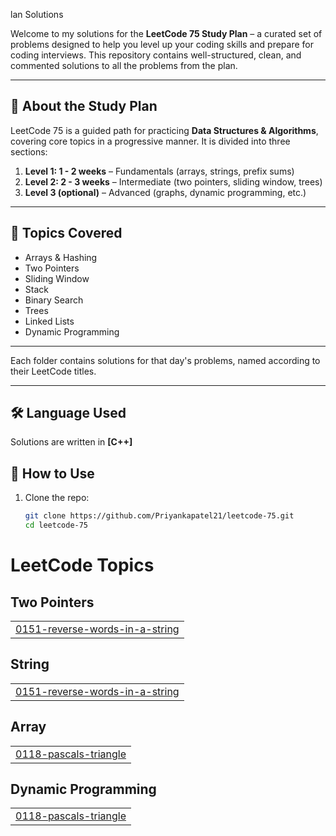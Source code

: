 lan Solutions

Welcome to my solutions for the **LeetCode 75 Study Plan** – a curated set of problems designed to help you level up your coding skills and prepare for coding interviews. This repository contains well-structured, clean, and commented solutions to all the problems from the plan.

---

## 📌 About the Study Plan

LeetCode 75 is a guided path for practicing **Data Structures & Algorithms**, covering core topics in a progressive manner. It is divided into three sections:

1. **Level 1: 1 - 2 weeks** – Fundamentals (arrays, strings, prefix sums)
2. **Level 2: 2 - 3 weeks** – Intermediate (two pointers, sliding window, trees)
3. **Level 3 (optional)** – Advanced (graphs, dynamic programming, etc.)

---

## 🧩 Topics Covered

- Arrays & Hashing
- Two Pointers
- Sliding Window
- Stack
- Binary Search
- Trees
- Linked Lists
- Dynamic Programming

---

Each folder contains solutions for that day's problems, named according to their LeetCode titles.

---

## 🛠️ Language Used

Solutions are written in **[C++]**  
## 🚀 How to Use

1. Clone the repo:
   ```bash
   git clone https://github.com/Priyankapatel21/leetcode-75.git
   cd leetcode-75
<!---LeetCode Topics Start-->
# LeetCode Topics
## Two Pointers
|  |
| ------- |
| [0151-reverse-words-in-a-string](https://github.com/Priyankapatel21/Leetcode-75/tree/master/0151-reverse-words-in-a-string) |
## String
|  |
| ------- |
| [0151-reverse-words-in-a-string](https://github.com/Priyankapatel21/Leetcode-75/tree/master/0151-reverse-words-in-a-string) |
## Array
|  |
| ------- |
| [0118-pascals-triangle](https://github.com/Priyankapatel21/Leetcode-75/tree/master/0118-pascals-triangle) |
## Dynamic Programming
|  |
| ------- |
| [0118-pascals-triangle](https://github.com/Priyankapatel21/Leetcode-75/tree/master/0118-pascals-triangle) |
<!---LeetCode Topics End-->
